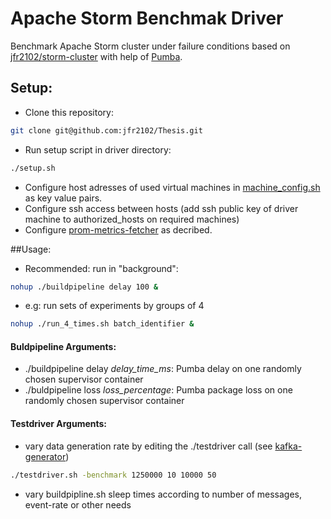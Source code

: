 # Apache Storm Benchmak Driver
Benchmark Apache Storm cluster under failure conditions based on [jfr2102/storm-cluster](https://github.com/jfr2102/storm-cluster) with help of [Pumba](https://github.com/alexei-led/pumba).
## Setup:
- Clone this repository: 
```bash
git clone git@github.com:jfr2102/Thesis.git
```

- Run setup script in driver directory:
```bash
./setup.sh
```
- Configure host adresses of used virtual machines in [machine_config.sh](https://github.com/jfr2102/Thesis/blob/master/machine_config.sh) as key value pairs.
- Configure ssh access between hosts (add ssh public key of driver machine to authorized_hosts on required machines)
- Configure [prom-metrics-fetcher](https://github.com/jfr2102/fetch-prom-metrics) as decribed.

##Usage:
- Recommended: run in "background":
```bash
nohup ./buildpipeline delay 100 &
```
- e.g: run sets of experiments by groups of 4
```bash
nohup ./run_4_times.sh batch_identifier &
```
#### Buldpipeline Arguments: 
  - ./buildpipeline delay *delay_time_ms*: Pumba delay on one randomly chosen supervisor container
  - ./buldpipeline loss *loss_percentage*: Pumba package loss on one randomly chosen supervisor container
#### Testdriver Arguments:
  - vary data generation rate by editing the ./testdriver call (see [kafka-generator](https://github.com/jfr2102/kafka-generator))
```bash
./testdriver.sh -benchmark 1250000 10 10000 50
```
- vary buildpipline.sh sleep times according to number of messages, event-rate or other needs